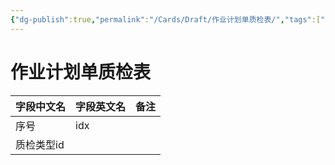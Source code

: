 ```yaml
---
{"dg-publish":true,"permalink":"/Cards/Draft/作业计划单质检表/","tags":["江淮毅昌/蝶创I-MES/MES"]}
---
```



# 作业计划单质检表

| **字段中文名** | **字段英文名** | **备注** |
| --------- | --------- | ------ |
| 序号        | idx       |        |
| 质检类型id    |           |        |